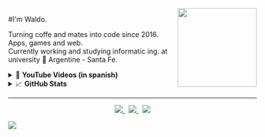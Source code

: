 <a title="The colours of the accretion disk should be white and blue." href="https://www.youtube.com/watch?v=TA7CKxMCR00">
  <img align="right" width="160" height="160" src="https://spaceandbeyondbox.com/wp-content/uploads/2021/03/blackholeforlogo_500x500-1.png">
</a>

#I'm Waldo.

Turning coffe and mates into code since 2016. <br/>
Apps, games and web.  
Currently working and studying informatic ing. at university :school: Argentine - Santa Fe.
<!-- Facultad de ingenieria y ciencias hídricas - UNL -->
  
<!-- logos by https://github.com/JuliaLang/julia-logo-graphics , https://worldvectorlogo.com/ -->
</details>

<!-- YOUTUBE VIDEOS -->
<details>
  <summary>🎥 <strong>YouTube Videos (in spanish)</strong></summary> <br />  
● I like to make videos of projects that I do as vlogs and sometimes tutorials. <br />  
  <a href="https://www.youtube.com/playlist?list=PLiPraAn9feYyVckTARb40x89s492QVq-Z"> Make an app with C++ & wxFormBuilder </a>
</details>

<!-- GITHUB STATS -->
<details>
  <summary>📈 <strong>GitHub Stats</strong></summary> <br />
  <a href="#"><img height="150px" width="auto" src="https://github-readme-stats.vercel.app/api?username=CodigoWaldo&show_icons=true&hide=contribs" /></a> &nbsp;
  <a href="#"><img height="150px" width="auto" src="https://github-readme-stats.vercel.app/api/top-langs/?username=CodigoWaldo&layout=compact&hide=objective-c,cmake,c&langs_count=7" /></a>  
</details>

---

<!-- Links -->
<p align="center">
  <a href="https://codigowaldo.github.io/">
    <img src="https://img.shields.io/static/v1?label=MyWeb&message=View&color=6E46AE&style=flat&logo=html5&logoColor=9f63ff" />
  </a> &nbsp;
  <a href="https://www.youtube.com/@CodigoWaldo">
    <img src="https://img.shields.io/static/v1?label=YouTube&message=Watch&color=FF0000&style=flat&logo=youtube&logoColor=FF0000" />
  </a> &nbsp;
  <a href="https://sourceforge.net/u/waldovoe/profile">
    <img src="https://img.shields.io/static/v1?label=SourceForge&message=Projects&color=ff6600&style=flat&logo=sourceforge&logoColor=ff660" />
  </a>
</p>

 [![](https://visitcount.itsvg.in/api?id=waldo&label=ProfileViews&color=12&icon=0&pretty=true)](https://visitcount.itsvg.in)  
